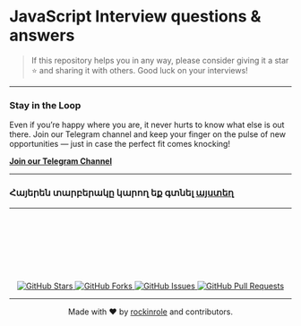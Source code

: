 # JavaScript Interview questions & answers

> If this repository helps you in any way, please consider giving it a star ⭐ and sharing it with others. Good luck on your interviews!

---

### Stay in the Loop

Even if you’re happy where you are, it never hurts to know what else is out there. Join our Telegram channel and keep your finger on the pulse of new opportunities — just in case the perfect fit comes knocking!

[**Join our Telegram Channel**](https://t.me/rockinroleJobs)

---

### Հայերեն տարբերակը կարող եք գտնել [այստեղ](https://github.com/rockinrole/JS-Interview/tree/main/Arm)



[//]: # (### For English version click [here]&#40;https://github.com/rockinrole/JS-Interview/tree/main/Eng&#41;)

[//]: # (### Для русской версии нажмите [здесь]&#40;https://github.com/rockinrole/JS-Interview/tree/main/Rus&#41;)


---

<br>
<br>
<br>
<br>
<br>
<br>

<p align="center">
  <a href="https://github.com/rockinrole/JS-Interview/stargazers">
    <img src="https://img.shields.io/github/stars/rockinrole/JS-Interview?style=social" alt="GitHub Stars" />
  </a>
  <a href="https://github.com/rockinrole/JS-Interview/fork">
    <img src="https://img.shields.io/github/forks/rockinrole/JS-Interview?style=social" alt="GitHub Forks" />
  </a>
  <a href="https://github.com/rockinrole/JS-Interview/issues">
    <img src="https://img.shields.io/github/issues/rockinrole/JS-Interview" alt="GitHub Issues" />
  </a>
  <a href="https://github.com/rockinrole/JS-Interview/pulls">
    <img src="https://img.shields.io/github/issues-pr/rockinrole/JS-Interview" alt="GitHub Pull Requests" />
  </a>
</p>



---

<p align="center"> Made with ❤️ by <a href="https://rockinrole.com/">rockinrole</a> and contributors. </p>
